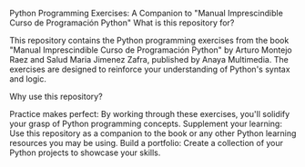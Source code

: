 Python Programming Exercises: A Companion to "Manual Imprescindible Curso de Programación Python"
What is this repository for?

This repository contains the Python programming exercises from the book "Manual Imprescindible Curso de Programación Python" by Arturo Montejo Raez and Salud Maria Jimenez Zafra, published by Anaya Multimedia. The exercises are designed to reinforce your understanding of Python's syntax and logic.

Why use this repository?

Practice makes perfect: By working through these exercises, you'll solidify your grasp of Python programming concepts.
Supplement your learning: Use this repository as a companion to the book or any other Python learning resources you may be using.
Build a portfolio: Create a collection of your Python projects to showcase your skills.
